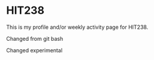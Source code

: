 # HIT238

This is my profile and/or weekly activity page for HIT238.

Changed from git bash

Changed experimental
